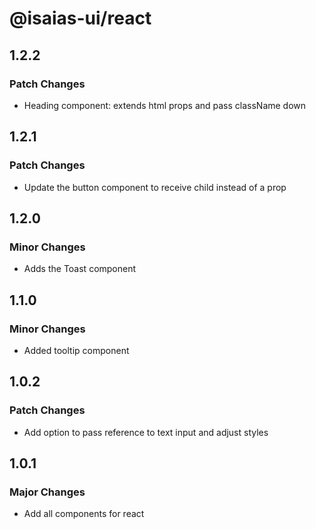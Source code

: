 # @isaias-ui/react

## 1.2.2

### Patch Changes

- Heading component: extends html props and pass className down

## 1.2.1

### Patch Changes

- Update the button component to receive child instead of a prop

## 1.2.0

### Minor Changes

- Adds the Toast component

## 1.1.0

### Minor Changes

- Added tooltip component

## 1.0.2

### Patch Changes

- Add option to pass reference to text input and adjust styles

## 1.0.1

### Major Changes

- Add all components for react
